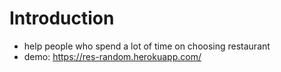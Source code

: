 # Introduction

* help people who spend a lot of time on choosing restaurant
* demo: https://res-random.herokuapp.com/

